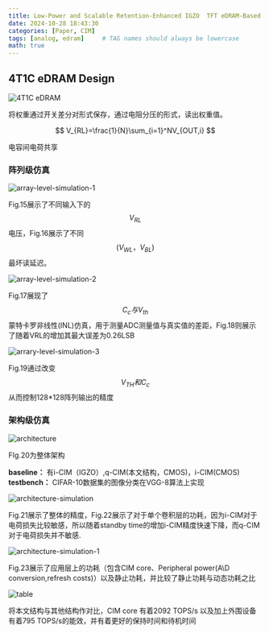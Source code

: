 ```yaml
---
title: Low-Power and Scalable Retention-Enhanced IGZO  TFT eDRAM-Based Charge-Domain Computing 
date: 2024-10-28 18:43:30 
categories: [Paper, CIM]
tags: [analog, edram]     # TAG names should always be lowercase
math: true
--- 
```


## 4T1C eDRAM Design

 
![4T1C eDRAM](../assets/img/paper/Low-Power%20and%20Scalable%20Retention-Enhanced%20IGZO%20%20TFT%20eDRAM-Based%20Charge-Domain%20Computing/图1.png "4T1C eDRAM")

将权重通过开关差分对形式保存，通过电阻分压的形式，读出权重值。 

$$
    V_{RL}=\frac{1}{N}\sum_{i=1}^NV_{OUT,i}
$$

电容间电荷共享

### 阵列级仿真 

![array-level-simulation-1](../assets/img/paper/Low-Power%20and%20Scalable%20Retention-Enhanced%20IGZO%20%20TFT%20eDRAM-Based%20Charge-Domain%20Computing/图2.png)

Fig.15展示了不同输入下的$$V_{RL}$$电压，Fig.16展示了不同$$(V_{WL}，V_{BL})$$最坏读延迟。

![array-level-simulation-2](../assets/img/paper/Low-Power%20and%20Scalable%20Retention-Enhanced%20IGZO%20%20TFT%20eDRAM-Based%20Charge-Domain%20Computing/图3.png)

Fig.17展现了$$C_c与V_{th}$$蒙特卡罗非线性(INL)仿真，用于测量ADC测量值与真实值的差距，Fig.18则展示了随着VRL的增加其最大误差为0.26LSB

![arrary-level-simulation-3](../assets/img/paper/Low-Power%20and%20Scalable%20Retention-Enhanced%20IGZO%20%20TFT%20eDRAM-Based%20Charge-Domain%20Computing/图4.png)

Fig.19通过改变$$V_{TH}和C_{c}$$从而控制128*128阵列输出的精度

### 架构级仿真 

![architecture](../assets/img/paper/Low-Power%20and%20Scalable%20Retention-Enhanced%20IGZO%20%20TFT%20eDRAM-Based%20Charge-Domain%20Computing/图5.png)

FIg.20为整体架构

**baseline：** 有i-CIM（IGZO）,q-CIM(本文结构，CMOS)，i-CIM(CMOS)  
**testbench：** CIFAR-10数据集的图像分类在VGG-8算法上实现

![architecture-simulation](../assets/img/paper/Low-Power%20and%20Scalable%20Retention-Enhanced%20IGZO%20%20TFT%20eDRAM-Based%20Charge-Domain%20Computing/图6.png)

Fig.21展示了整体的精度，Fig.22展示了对于单个卷积层的功耗，因为i-CIM对于电荷损失比较敏感，所以随着standby time的增加i-CIM精度快速下降，而q-CIM对于电荷损失并不敏感.

![architecture-simulation-1](../assets/img/paper/Low-Power%20and%20Scalable%20Retention-Enhanced%20IGZO%20%20TFT%20eDRAM-Based%20Charge-Domain%20Computing/图7.png)

Fig.23展示了应用层上的功耗（包含CIM core、Peripheral power(A\D conversion,refresh costs)）以及静止功耗，并比较了静止功耗与动态功耗之比

![table](../assets/img/paper/Low-Power%20and%20Scalable%20Retention-Enhanced%20IGZO%20%20TFT%20eDRAM-Based%20Charge-Domain%20Computing/图8.png)

将本文结构与其他结构作对比，CIM core 有着2092 TOPS/s 以及加上外围设备有着795 TOPS/s的能效，并有着更好的保持时间和待机时间